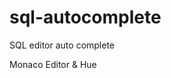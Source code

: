 <!--
 * @Description:
 * @Author: yuyi
 * @Date: 2022-07-22 23:38:56
 * @LastEditors: yuyi
 * @LastEditTime: 2022-07-23 00:00:43
-->
# sql-autocomplete

SQL editor auto complete

Monaco Editor & Hue
